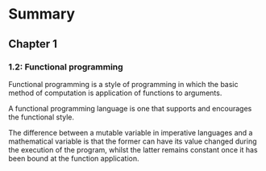 # Summary

## Chapter 1

### 1.2: Functional programming

Functional programming is a style of programming in which the basic method of computation is application of functions to arguments.

A functional programming language is one that supports and encourages the functional style.

The difference between a mutable variable in imperative languages and a mathematical variable is that the former can have its value changed during the execution of the program, whilst the latter remains constant once it has been bound at the function application.

